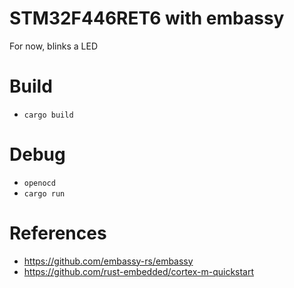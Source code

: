 # STM32F446RET6 with embassy

For now, blinks a LED

# Build
- `cargo build`

# Debug
- `openocd`
- `cargo run`

# References
- https://github.com/embassy-rs/embassy
- https://github.com/rust-embedded/cortex-m-quickstart
